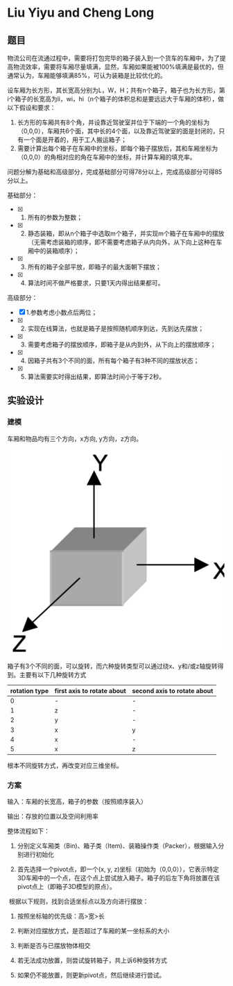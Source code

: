 

# Liu Yiyu and Cheng Long

## 题目

物流公司在流通过程中，需要将打包完毕的箱子装入到一个货车的车厢中，为了提高物流效率，需要将车厢尽量填满，显然，车厢如果能被100%填满是最优的，但通常认为，车厢能够填满85%，可认为装箱是比较优化的。

设车厢为长方形，其长宽高分别为L，W，H；共有n个箱子，箱子也为长方形，第i个箱子的长宽高为li，wi，hi（n个箱子的体积总和是要远远大于车厢的体积），做以下假设和要求：

1. 长方形的车厢共有8个角，并设靠近驾驶室并位于下端的一个角的坐标为（0,0,0），车厢共6个面，其中长的4个面，以及靠近驾驶室的面是封闭的，只有一个面是开着的，用于工人搬运箱子；
2. 需要计算出每个箱子在车厢中的坐标，即每个箱子摆放后，其和车厢坐标为（0,0,0）的角相对应的角在车厢中的坐标，并计算车厢的填充率。

问题分解为基础和高级部分，完成基础部分可得78分以上，完成高级部分可得85分以上。

基础部分：

- [x]  1. 所有的参数为整数；
- [x]  2. 静态装箱，即从n个箱子中选取m个箱子，并实现m个箱子在车厢中的摆放（无需考虑装箱的顺序，即不需要考虑箱子从内向外，从下向上这种在车厢中的装箱顺序）；
- [x]  3. 所有的箱子全部平放，即箱子的最大面朝下摆放；
- [x]  4. 算法时间不做严格要求，只要1天内得出结果都可。

高级部分：

- [x]  1.参数考虑小数点后两位；
- [x]  2. 实现在线算法，也就是箱子是按照随机顺序到达，先到达先摆放；
- [x]  3. 需要考虑箱子的摆放顺序，即箱子是从内到外，从下向上的摆放顺序；
- [x]  4. 因箱子共有3个不同的面，所有每个箱子有3种不同的摆放状态；
- [x]  5. 算法需要实时得出结果，即算法时间小于等于2秒。

## 实验设计

### 建模

车厢和物品均有三个方向，x方向, y方向，z方向。

![image-20230106133145614](yiyu_liu+long_cheng.assets/image-20230106133145614.png)

箱子有3个不同的面，可以旋转，而六种旋转类型可以通过绕x、y和/或z轴旋转得到。主要有以下几种旋转方式

| rotation type | first axis to rotate about | second axis to rotate about |
| --- | --- | --- |
| 0 | - | - |
| 1 | z | - |
| 2 | y | - |
| 3 | x | y |
| 4 | x | - |
| 5 | x | z |

根本不同旋转方式，再改变对应三维坐标。

### 方案

输入：车厢的长宽高，箱子的参数（按照顺序装入）

输出：存放的位置以及空间利用率

整体流程如下：

1. 分别定义车厢类（Bin)、箱子类（Item)、装箱操作类（Packer），根据输入分别进行初始化

2. 首先选择一个pivot点，即一个(x, y, z)坐标（初始为（0,0,0）），它表示特定3D车厢中的一个点，在这个点上尝试放入箱子。箱子的后左下角将放置在该pivot点上（即箱子3D模型的原点）。

​	根据以下规则，找到合适坐标点以及方向进行摆放：

1. 按照坐标轴的优先级：高>宽>长
   
2. 判断对应摆放方式，是否超过了车厢的某一坐标系的大小
3. 判断是否与已摆放物体相交
4. 若无法成功放置，则尝试旋转箱子，共上诉6种旋转方式
5. 如果仍不能放置，则更新pivot点，然后继续进行尝试。



